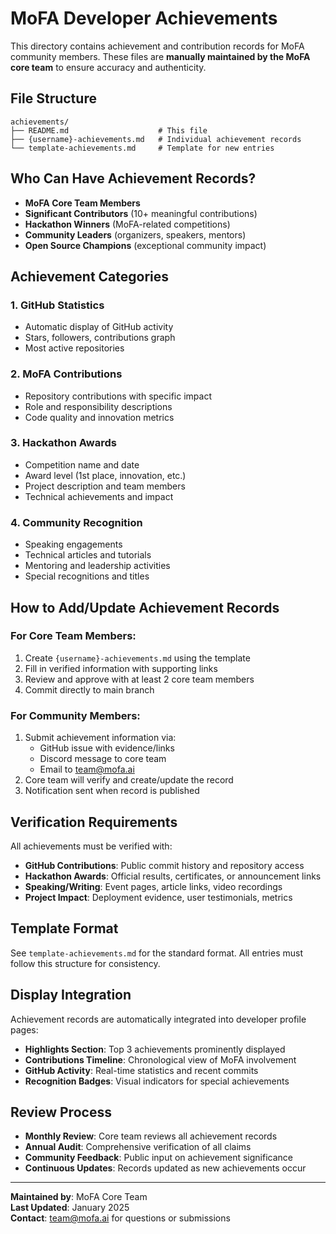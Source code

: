# MoFA Developer Achievements

This directory contains achievement and contribution records for MoFA community members. These files are **manually maintained by the MoFA core team** to ensure accuracy and authenticity.

## File Structure

```
achievements/
├── README.md                    # This file
├── {username}-achievements.md   # Individual achievement records
└── template-achievements.md     # Template for new entries
```

## Who Can Have Achievement Records?

- **MoFA Core Team Members**
- **Significant Contributors** (10+ meaningful contributions)  
- **Hackathon Winners** (MoFA-related competitions)
- **Community Leaders** (organizers, speakers, mentors)
- **Open Source Champions** (exceptional community impact)

## Achievement Categories

### 1. GitHub Statistics
- Automatic display of GitHub activity
- Stars, followers, contributions graph
- Most active repositories

### 2. MoFA Contributions  
- Repository contributions with specific impact
- Role and responsibility descriptions
- Code quality and innovation metrics

### 3. Hackathon Awards
- Competition name and date
- Award level (1st place, innovation, etc.)
- Project description and team members
- Technical achievements and impact

### 4. Community Recognition
- Speaking engagements
- Technical articles and tutorials  
- Mentoring and leadership activities
- Special recognitions and titles

## How to Add/Update Achievement Records

### For Core Team Members:
1. Create `{username}-achievements.md` using the template
2. Fill in verified information with supporting links
3. Review and approve with at least 2 core team members
4. Commit directly to main branch

### For Community Members:
1. Submit achievement information via:
   - GitHub issue with evidence/links
   - Discord message to core team
   - Email to team@mofa.ai
2. Core team will verify and create/update the record
3. Notification sent when record is published

## Verification Requirements

All achievements must be verified with:
- **GitHub Contributions**: Public commit history and repository access
- **Hackathon Awards**: Official results, certificates, or announcement links  
- **Speaking/Writing**: Event pages, article links, video recordings
- **Project Impact**: Deployment evidence, user testimonials, metrics

## Template Format

See `template-achievements.md` for the standard format. All entries must follow this structure for consistency.

## Display Integration

Achievement records are automatically integrated into developer profile pages:

- **Highlights Section**: Top 3 achievements prominently displayed
- **Contributions Timeline**: Chronological view of MoFA involvement  
- **GitHub Activity**: Real-time statistics and recent commits
- **Recognition Badges**: Visual indicators for special achievements

## Review Process

- **Monthly Review**: Core team reviews all achievement records
- **Annual Audit**: Comprehensive verification of all claims
- **Community Feedback**: Public input on achievement significance
- **Continuous Updates**: Records updated as new achievements occur

---

**Maintained by**: MoFA Core Team  
**Last Updated**: January 2025  
**Contact**: team@mofa.ai for questions or submissions